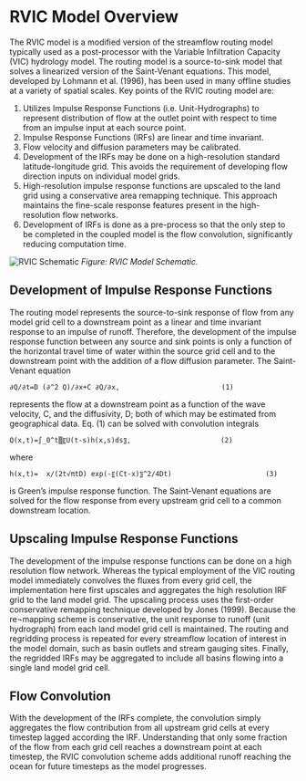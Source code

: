 # RVIC Model Overview

The RVIC model is a modified version of the streamflow routing model typically used as a post-processor with the Variable Infiltration Capacity (VIC) hydrology model.  The routing model is a source-to-sink model that solves a linearized version of the Saint-Venant equations.  This model, developed by Lohmann et al. (1996), has been used in many offline studies at a variety of spatial scales.  Key points of the RVIC routing model are:

1. Utilizes Impulse Response Functions (i.e. Unit-Hydrographs) to represent distribution of flow at the outlet point with respect to time from an impulse input at each source point.
1. Impulse Response Functions (IRFs) are linear and time invariant.
1. Flow velocity and diffusion parameters may be calibrated.
1. Development of the IRFs may be done on a high-resolution standard latitude-longitude grid.  This avoids the requirement of developing flow direction inputs on individual model grids.
1. High-resolution impulse response functions are upscaled to the land grid using a conservative area remapping technique.  This approach maintains the fine-scale response features present in the high-resolution flow networks.
1. Development of IRFs is done as a pre-process so that the only step to be completed in the coupled model is the flow convolution, significantly reducing computation time.

![RVIC Schematic](../images/rvic_schematic_for_web.png)
*Figure: RVIC Model Schematic.*

## Development of Impulse Response Functions
The routing model represents the source-to-sink response of flow from any model grid cell to a downstream point as a linear and time invariant response to an impulse of runoff.  Therefore, the development of the impulse response function between any source and sink points is only a function of the horizontal travel time of water within the source grid cell and to the downstream point with the addition of a flow diffusion parameter.  The Saint-Venant equation

```∂Q/∂t=D (∂^2 Q)/∂x+C ∂Q/∂x,                         (1)```

represents the flow at a downstream point as a function of the wave velocity, C, and the diffusivity, D; both of which may be estimated from geographical data.  Eq. (1) can be solved with convolution integrals

```Q(x,t)=∫_0^t▒〖U(t-s)h(x,s)ds〗,                      (2) ```

where

```h(x,t)=  x/(2t√πtD) exp⁡(-〖(Ct-x)〗^2/4Dt)                       (3)```

is Green’s impulse response function.  The Saint-Venant equations are solved for the flow response from every upstream grid cell to a common downstream location.

## Upscaling Impulse Response Functions
The development of the impulse response functions can be done on a high resolution flow network.  Whereas the typical employment of the VIC routing model immediately convolves the fluxes from every grid cell, the implementation here first upscales and aggregates the high resolution IRF grid to the land model grid. The upscaling process uses the first-order conservative remapping technique developed by Jones (1999). Because the re¬mapping scheme is conservative, the unit response to runoff (unit hydrograph) from each land model grid cell is maintained. The routing and regridding process is repeated for every streamflow location of interest in the model domain, such as basin outlets and stream gauging sites.  Finally, the regridded IRFs may be aggregated to include all basins flowing into a single land model grid cell.

## Flow Convolution
With the development of the IRFs complete, the convolution simply aggregates the flow contribution from all upstream grid cells at every timestep lagged according the IRF.  Understanding that only some fraction of the flow from each grid cell reaches a downstream point at each timestep, the RVIC convolution scheme adds additional runoff reaching the ocean for future timesteps as the model progresses.
